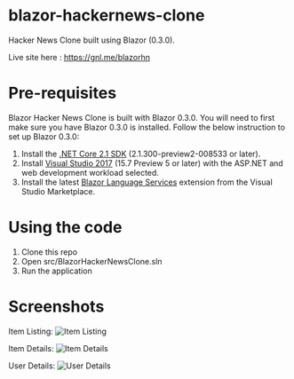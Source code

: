 # blazor-hackernews-clone
Hacker News Clone built using Blazor (0.3.0). 

Live site here : https://gnl.me/blazorhn

# Pre-requisites

Blazor Hacker News Clone is built with Blazor 0.3.0. You will need to first make sure you have Blazor 0.3.0 is installed. Follow the below instruction to set up Blazor 0.3.0:

1. Install the [.NET Core 2.1 SDK](https://go.microsoft.com/fwlink/?linkid=873092) (2.1.300-preview2-008533 or later).
2. Install [Visual Studio 2017](https://go.microsoft.com/fwlink/?linkid=873093) (15.7 Preview 5 or later) with the ASP.NET and web development workload selected.
3. Install the latest [Blazor Language Services](https://go.microsoft.com/fwlink/?linkid=870389) extension from the Visual Studio Marketplace.

# Using the code

1. Clone this repo
2. Open src/BlazorHackerNewsClone.sln
3. Run the application

# Screenshots

Item Listing: 
![Item Listing](https://raw.githubusercontent.com/lohithgn/blazor-hackernews-clone/master/assets/ItemsListing.PNG "Item Listing")

Item Details: 
![Item Details](https://raw.githubusercontent.com/lohithgn/blazor-hackernews-clone/master/assets/ItemDetails.PNG "Item Details")

User Details: 
![User Details](https://raw.githubusercontent.com/lohithgn/blazor-hackernews-clone/master/assets/UserDetails.PNG "User Details")

